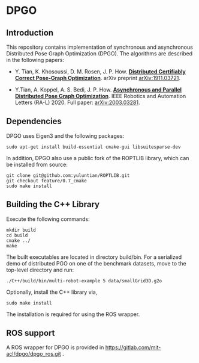 # DPGO


## Introduction
This repository contains implementation of synchronous and asynchronous Distributed Pose Graph Optimization (DPGO).  The algorithms are described in the following papers:

 - Y. Tian, K. Khosoussi, D. M. Rosen, J. P. How. [**Distributed Certifiably Correct Pose-Graph Optimization**](https://arxiv.org/abs/1911.03721). arXiv preprint [arXiv:1911.03721](https://arxiv.org/abs/1911.03721).
 
 - Y.Tian, A. Koppel, A. S. Bedi, J. P. How.  [**Asynchronous and Parallel Distributed Pose Graph Optimization**](https://arxiv.org/abs/2003.03281). IEEE Robotics and Automation Letters (RA-L) 2020. Full paper: [arXiv:2003.03281](https://arxiv.org/abs/2003.03281).

## Dependencies
DPGO uses Eigen3 and the following packages:
```
sudo apt-get install build-essential cmake-gui libsuitesparse-dev
```

In addition, DPGO also use a public fork of the ROPTLIB library, which can be installed from source:
```
git clone git@github.com:yuluntian/ROPTLIB.git
git checkout feature/0.7_cmake
sudo make install
```


## Building the C++ Library 

Execute the following commands:

```
mkdir build
cd build
cmake ../
make
```

The built executables are located in directory build/bin. For a serialized demo of distributed PGO on one of the benchmark datasets, move to the top-level directory and run:
```
./C++/build/bin/multi-robot-example 5 data/smallGrid3D.g2o
```

Optionally, install the C++ library via,
```
sudo make install
```
The installation is required for using the ROS wrapper. 

## ROS support

A ROS wrapper for DPGO is provided in https://gitlab.com/mit-acl/dpgo/dpgo_ros.git .






